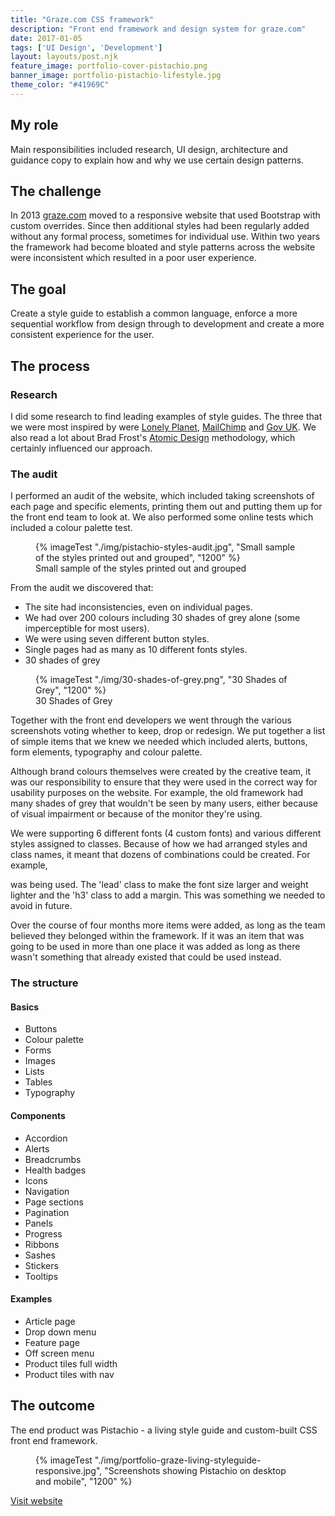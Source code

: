 ```yaml
---
title: "Graze.com CSS framework"
description: "Front end framework and design system for graze.com"
date: 2017-01-05
tags: ['UI Design', 'Development']
layout: layouts/post.njk
feature_image: portfolio-cover-pistachio.png
banner_image: portfolio-pistachio-lifestyle.jpg
theme_color: "#41969C"
---
```

## My role

Main responsibilities included research, UI design, architecture and guidance copy to explain how and why we use certain design patterns.

## The challenge

In 2013 <a href="//graze.com">graze.com</a> moved to a responsive website that used Bootstrap with custom overrides. Since then additional styles had been regularly added without any formal process, sometimes for individual use. Within two years the framework had become bloated and style patterns across the website were inconsistent which resulted in a poor user experience.

## The goal

Create a style guide to establish a common language, enforce a more sequential workflow from design through to development and create a more consistent experience for the user.

## The process

### Research

I did some research to find leading examples of style guides. The three that we were most inspired by were <a href="//rizzo.lonelyplanet.com/styleguide/design-elements/colours">Lonely Planet</a>, <a href="//ux.mailchimp.com/patterns">MailChimp</a> and <a href="//www.gov.uk/service-manual/design">Gov UK</a>. We also read a lot about Brad Frost's <a href="//bradfrost.com/blog/post/atomic-web-design/">Atomic Design</a> methodology, which certainly influenced our approach.

### The audit

I performed an audit of the website, which included taking screenshots of each page and specific elements, printing them out and putting them up for the front end team to look at. We also performed some online tests which included a colour palette test.

<figure>
{% imageTest "./img/pistachio-styles-audit.jpg", "Small sample of the styles printed out and grouped", "1200" %}
<figcaption>Small sample of the styles printed out and grouped</figcaption>
</figure>

From the audit we discovered that:

* The site had inconsistencies, even on individual pages.
* We had over 200 colours including 30 shades of grey alone (some imperceptible for most users).
* We were using seven different button styles.
* Single pages had as many as 10 different fonts styles.
* 30 shades of grey

<figure>
{% imageTest "./img/30-shades-of-grey.png", "30 Shades of Grey", "1200" %}
<figcaption>30 Shades of Grey</figcaption>
</figure>

Together with the front end developers we went through the various screenshots voting whether to keep, drop or redesign. We put together a list of simple items that we knew we needed which included alerts, buttons, form elements, typography and colour palette.

Although brand colours themselves were created by the creative team, it was our responsibility to ensure that they were used in the correct way for usability purposes on the website. For example, the old framework had many shades of grey that wouldn't be seen by many users, either because of visual impairment or because of the monitor they're using.

We were supporting 6 different fonts (4 custom fonts) and various different styles assigned to classes. Because of how we had arranged styles and class names, it meant that dozens of combinations could be created. For example, <p class="lead h3"> was being used. The 'lead' class to make the font size larger and weight lighter and the 'h3' class to add a margin. This was something we needed to avoid in future.

Over the course of four months more items were added, as long as the team believed they belonged within the framework. If it was an item that was going to be used in more than one place it was added as long as there wasn't something that already existed that could be used instead.

### The structure

#### Basics
* Buttons
* Colour palette
* Forms
* Images
* Lists
* Tables
* Typography

#### Components
* Accordion
* Alerts
* Breadcrumbs
* Health badges
* Icons
* Navigation
* Page sections
* Pagination
* Panels
* Progress
* Ribbons
* Sashes
* Stickers
* Tooltips

#### Examples
* Article page
* Drop down menu
* Feature page
* Off screen menu
* Product tiles full width
* Product tiles with nav

## The outcome

The end product was Pistachio - a living style guide and custom-built CSS front end framework.

<figure>
{% imageTest "./img/portfolio-graze-living-styleguide-responsive.jpg", "Screenshots showing Pistachio on desktop and mobile", "1200" %}
</figure>

<a href="https://pistachio.graze.com">Visit website</a>
